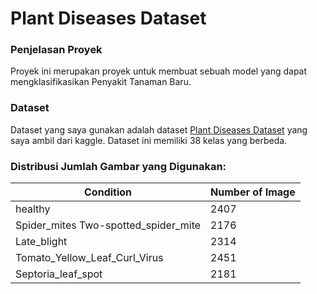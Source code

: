 # Plant Diseases Dataset 
### Penjelasan Proyek 
Proyek ini merupakan proyek untuk membuat sebuah model yang dapat mengklasifikasikan Penyakit Tanaman Baru.

### Dataset
Dataset yang saya gunakan adalah dataset [Plant Diseases Dataset](https://www.kaggle.com/datasets/vipoooool/new-plant-diseases-dataset) yang saya ambil dari kaggle. Dataset ini memiliki 38 kelas yang berbeda. 

### Distribusi Jumlah Gambar yang Digunakan:
| Condition       | Number of Image |
|------------|---------|
| healthy | 2407   |
| Spider_mites Two-spotted_spider_mite  |2176   |
| Late_blight  |2314   |
| Tomato_Yellow_Leaf_Curl_Virus  |2451   |
| Septoria_leaf_spot  |2181   |

